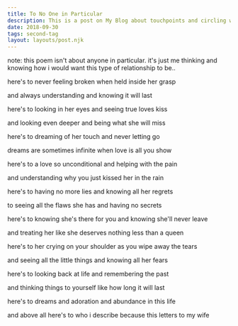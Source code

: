 ```yaml
---
title: To No One in Particular
description: This is a post on My Blog about touchpoints and circling wagons.
date: 2018-09-30
tags: second-tag
layout: layouts/post.njk
---
```

note: this poem isn't about anyone in particular. it's just me thinking and knowing how i would want this type of relationship to be..

here's to never feeling broken
when held inside her grasp

and always understanding
and knowing it will last

here's to looking in her eyes
and seeing true loves kiss

and looking even deeper
and being what she will miss

here's to dreaming of her touch
and never letting go

dreams are sometimes infinite
when love is all you show

here's to a love so unconditional
and helping with the pain

and understanding why
you just kissed her in the rain

here's to having no more lies
and knowing all her regrets

to seeing all the flaws she has
and having no secrets

here's to knowing she's there for you
and knowing she'll never leave

and treating her like she deserves
nothing less than a queen

here's to her crying on your shoulder
as you wipe away the tears

and seeing all the little things
and knowing all her fears

here's to looking back at life
and remembering the past

and thinking things to yourself
like how long it will last

here's to dreams and adoration
and abundance in this life

and above all here's to who i describe
because this letters to my wife